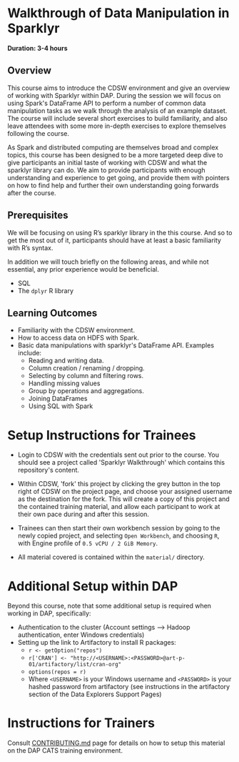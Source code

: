 # Walkthrough of Data Manipulation in Sparklyr

**Duration: 3-4 hours**

## Overview

This course aims to introduce the CDSW environment and give an overview of working with 
Sparklyr within DAP. During the session we will focus on using Spark's DataFrame API to 
perform a number of common data manipulation tasks as we walk through the analysis of 
an example dataset. The course will include several short exercises to build familiarity, 
and also leave attendees with some more in-depth exercises to explore themselves following
the course. 

As Spark and distributed computing are themselves broad and complex topics, this 
course has been designed to be a more targeted deep dive to give participants an initial 
taste of working with CDSW and what the sparklyr library can do.  We aim to provide 
participants with enough understanding and experience to get going, and provide them 
with pointers on how to find help and further their own understanding going forwards after the course.  

## Prerequisites

We will be focusing on using R’s sparklyr library in the this course. And so to get the most out 
of it, participants should have at least a basic familiarity with R’s syntax. 

In addition we will touch briefly on the following areas, and while not essential, any prior 
experience would be beneficial.  
* SQL
*	The `dplyr` R library

## Learning Outcomes 

* Familiarity with the CDSW environment.
* How to access data on HDFS with Spark.
* Basic data manipulations with sparklyr's DataFrame API. Examples include: 
    * Reading and writing data.
    * Column creation / renaming / dropping.
    * Selecting by column and filtering rows.
    * Handling missing values
    * Group by operations and aggregations. 
    * Joining DataFrames
    * Using SQL with Spark

# Setup Instructions for Trainees

* Login to CDSW with the credentials sent out prior to the course. You should see a 
  project called 'Sparklyr Walkthrough' which contains this repository's content.

*  Within CDSW, 'fork' this project by clicking the grey button in the top right of CDSW on the project page, 
and choose your assigned username as the destination for the fork. This will create a copy of this 
project and the contained training material, and allow each participant to work at their own pace 
during and after this session. 

*  Trainees can then start their own workbench session by going to the newly copied project, and 
selecting `Open Workbench`, and choosing `R`, with Engine profile of `0.5 vCPU / 2 GiB Memory`.

* All material covered is contained within the `material/` directory. 


# Additional Setup within DAP

Beyond this course, note that some additional setup is required when working in DAP, specifically:
  * Authentication to the cluster (Account settings --> Hadoop authentication, enter Windows credentials)
  * Setting up the link to Artifactory to install R packages:
      * `r <- getOption("repos")`
      * `r['CRAN'] <- "http://<USERNAME>:<PASSWORD>@art-p-01/artifactory/list/cran-org"`
      * `options(repos = r)`
    * Where `<USERNAME>` is your Windows username and `<PASSWORD>` is your hashed password from artifactory
     (see instructions in the artifactory section of the Data Explorers Support Pages)


# Instructions for Trainers

Consult [CONTRIBUTING.md](CONTRIBUTING.md) page for details on how to setup this material on the DAP CATS 
training environment. 
